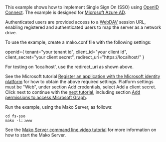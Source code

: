 This example shows how to implement Single Sign On (SSO) using
[OpenID Connect](https://openid.net/connect/).
The example is designed for [Microsoft Azure AD](https://portal.azure.com/).

Authenticated users are provided access to a
[WebDAV](https://realtimelogic.com/products/webdav/)
session URL, enabling registered and authenticated users to map the
server as a network drive.

To use the example, create a mako.conf file with the following
settings:

openid={
   tenant="your tenant id",
   client_id="your client id",
   client_secret="your client secret",
   redirect_uri="https://localhost/"
}

For testing on 'localhost', use the redirect_uri as shown above.

See the Microsoft tutorial
[Register an application with the Microsoft identity platform](https://docs.microsoft.com/en-us/azure/active-directory/develop/quickstart-configure-app-expose-web-apis)
for how to obtain the above required settings. Platform settings must be
"Web", under section Add credentials, select Add a client
secret. Click next to continue with the [next tutorial](https://docs.microsoft.com/en-us/azure/active-directory/develop/quickstart-configure-app-access-web-apis), including section
[Add permissions to access Microsoft Graph](https://docs.microsoft.com/en-us/azure/active-directory/develop/quickstart-configure-app-access-web-apis#add-permissions-to-access-microsoft-graph).

Run the example, using the Mako Server, as follows:

```
cd fs-sso
mako -l::www
```

See the
[Mako Server command line video tutorial](https://youtu.be/vwQ52ZC5RRg)
for more information on how to start the Mako Server.





